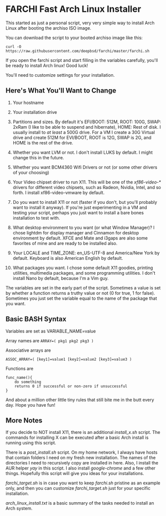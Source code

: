 # FARCHI    Fast Arch Linux Installer

This started as just a personal script, very very simple way to install 
Arch Linux after booting the archiso ISO image.  

You can download the script to your booted archiso image like this:

`curl -O https://raw.githubusercontent.com/deepbsd/farchi/master/farchi.sh`

If you open the farchi script and start filling in the
variables carefully, you'll be ready to install Arch linux!
Good luck!

You'll need to customize settings for your installation.

## Here's What You'll Want to Change

1. Your hostname

2. Your installation drive

3. Partitions and sizes.  By default it's EFI/BOOT: 512M, ROOT: 100G, SWAP: 2xRam (I like
   to be able to suspend and hibernate), HOME: Rest of disk.  I usually install to _at
   least_ a 500G drive.  For a VM I create a 30G Virtual drive and create 512M for
   EVI/BOOT, ROOT is 12G, SWAP is 2G, and HOME is the rest of the drive.

4. Whether you want LVM or not.  I don't install LUKS by default.  I might change this in
   the future.

5. Whether you want BCM4360 Wifi Drivers or not (or some other drivers of your choosing)

6. Your Video chipset driver to run X11.  This will be one of the _xf86-video-*_ drivers
   for different video chipsets, such as Radeon, Nvidia, Intel, and so forth. I install
   xf86-video-vmware by default.

7. Do you want to install X11 or not (faster if you don't, but you'll probably want to
   install it anyway).  If you're just experimenting in a VM and testing your script,
   perhaps you just want to install a bare bones installation to test with.

8. What desktop environment to you want (or what Window Manager)? I chose lightdm for
   display manager and Cinnamon for desktop environment by default.  XFCE and Mate and
   i3gaps are also some favorites of mine and are ready to be installed also.

9. Your LOCALE and TIME\_ZONE:  en\_US-UTF-8 and America/New York by default.  Keyboard is
   also American English by default.

10. What packages you want.  I chose some default X11 goodies, printing utilities,
    multimedia packages, and some programming utilities.  I don't install Nano by
    default, because I'm a Vim guy.  

The variables are set in the early part of the script.  Sometimes a value is set by
whether a function returns a truthy value or not (0 for true, 1 for false).  Sometimes
you just set the variable equal to the name of the package that you want.  

## Basic BASH Syntax

Variables are set as VARIABLE\_NAME=value

Array names are  `ARRAY=( pkg1 pkg2 pkg3 )`

Associative arrays are

`ASSOC_ARRAY=( [key1]=value1 [key2]=value2 [key3]=value3 )`

Functions are
```
func_name(){
    do something
    returns 0 if successful or non-zero if unsuccessful
}

```
And about a million other little tiny rules that still bite me in the butt every day.
Hope you have fun!

## More Notes

If you decide to NOT install X11, there is an additional _install\_x.sh_ script.  The
commands for installing X can be executed after a basic Arch install is running using
this script.

There is a _post\_install.sh_ script.  On my home network, I always have hosts that
contain folders I need on my fresh new installation.  The names of the directories I need
to recursively copy are installed in here.  Also, I install the AUR helper _yay_ in this
script.  I also install _google-chrome_ and a few other things.  Hopefully this script
will give you ideas for your installations.

_farchi\_target.sh_ is in case you want to keep _farchi.sh_ pristine as an example only,
and then you can customize _farchi\_target.sh_ just for your specific installation.

_arch\_linux\_install.txt_ is a basic summary of the tasks needed to install an Arch
system.


